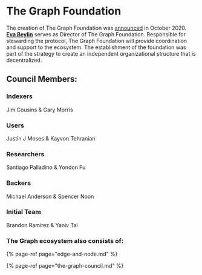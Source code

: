 # The Graph Foundation

The creation of The Graph Foundation was [announced](https://thegraph.com/blog/announcing-the-graph-foundation) in October 2020. [**Eva Beylin**](https://ca.linkedin.com/in/evabeylin) serves as Director of The Graph Foundation. Responsible for stewarding the protocol, The Graph Foundation will provide coordination and support to the ecosystem. The establishment of the foundation was part of the strategy to create an independent organizational structure that is decentralized.

## Council Members:

### Indexers

Jim Cousins & Gary Morris

### Users

Justin J Moses & Kayvon Tehranian

### Researchers

Santiago Palladino & Yondon Fu

### Backers

Michael Anderson & Spencer Noon

### Initial Team

Brandon Ramirez & Yaniv Tal

### The Graph ecosystem also consists of:

{% page-ref page="edge-and-node.md" %}

{% page-ref page="the-graph-council.md" %}

